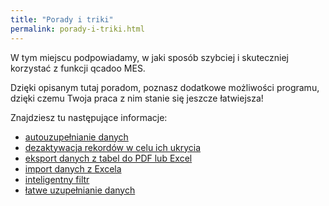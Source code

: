 ```yaml
---
title: "Porady i triki"
permalink: porady-i-triki.html
---
```

 W tym miejscu podpowiadamy, w jaki sposób szybciej i skuteczniej korzystać z funkcji qcadoo MES. 

Dzięki opisanym tutaj poradom, poznasz dodatkowe możliwości programu, dzięki czemu Twoja praca z nim stanie się jeszcze łatwiejsza!

Znajdziesz tu następujące informacje:
- [autouzupełnianie danych](/autouzupelnianie)
- [dezaktywacja rekordów w celu ich ukrycia](/dezaktywacja)
- [eksport danych z tabel do PDF lub Excel](/eksport-danych)
- [import danych z Excela](/import-z-excel)
- [inteligentny filtr](/inteligentny-filtr)
- [łatwe uzupełnianie danych](/latwe-uzupelnianie)

